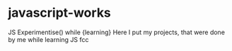 # javascript-works
JS Experimentise() while {learning}
Here I put my projects, that were done by me while learning JS fcc
